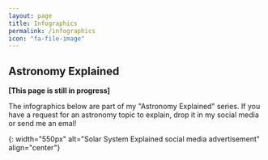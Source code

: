 ```yaml
---
layout: page
title: Infographics
permalink: /infographics
icon: "fa-file-image"
---
```


## Astronomy Explained

**[This page is still in progress]**

The infographics below are part of my "Astronomy Explained" series. If you have a request for an astronomy topic to explain, drop it in my social media or send me an emal!

<!-- | ![Solar System Explained] |  ![Solar System Explained]  | -->
<!-- |:--:| :--: | -->
<!-- | *The Solar System, explained!* | | -->



[Solar System Explained]: ../img/infographics/ss_explained.png
{: width="550px" alt="Solar System Explained social media advertisement" align="center"}
